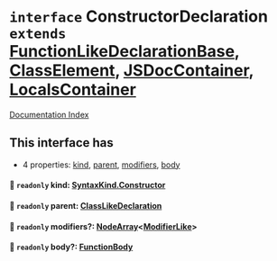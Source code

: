 # `interface` ConstructorDeclaration `extends` [FunctionLikeDeclarationBase](../interface.FunctionLikeDeclarationBase/README.md), [ClassElement](../interface.ClassElement/README.md), [JSDocContainer](../interface.JSDocContainer/README.md), [LocalsContainer](../interface.LocalsContainer/README.md)

[Documentation Index](../README.md)

## This interface has

- 4 properties:
[kind](#-readonly-kind-syntaxkindconstructor),
[parent](#-readonly-parent-classlikedeclaration),
[modifiers](#-readonly-modifiers-nodearraymodifierlike),
[body](#-readonly-body-functionbody)


#### 📄 `readonly` kind: [SyntaxKind.Constructor](../enum.SyntaxKind/README.md#constructor--176)



#### 📄 `readonly` parent: [ClassLikeDeclaration](../type.ClassLikeDeclaration/README.md)



#### 📄 `readonly` modifiers?: [NodeArray](../interface.NodeArray/README.md)\<[ModifierLike](../type.ModifierLike/README.md)>



#### 📄 `readonly` body?: [FunctionBody](../type.FunctionBody/README.md)



